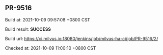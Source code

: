 <h2><a name="pr-9516" class="anchor" href="#pr-9516" rel="nofollow" aria-hidden="true"><span class="octicon octicon-link"></span></a>PR-9516</h2>

<p>Build at: 2021-10-09 09:57:08 +0800 CST</p>

<p>Build result: <strong>SUCCESS</strong></p>

<p>Build url: <a href="https://ci.milvus.io:18080/jenkins/job/milvus-ha-ci/job/PR-9516/2/" rel="nofollow">https://ci.milvus.io:18080/jenkins/job/milvus-ha-ci/job/PR-9516/2/</a></p>

<p>Checked at: 2021-10-09 11:00:10 +0800 CST</p>
